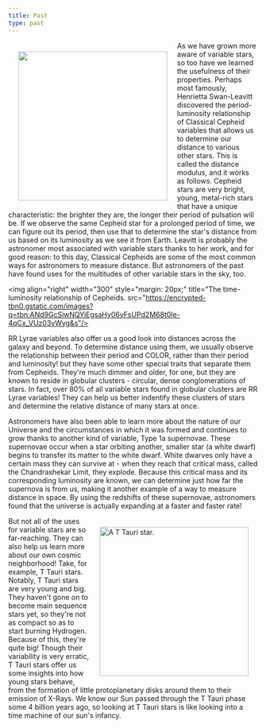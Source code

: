 ```yaml
---
title: Past
type: past
---
```


<img align="left" width="300" style="margin: 20px;" src="https://cdn.britannica.com/26/126226-050-9ED958C9/Cepheid-variables-Hubble-Space-Telescope.jpg" />

As we have grown more aware of variable stars, so too have we learned the usefulness of their properties. Perhaps most famously, Henrietta Swan-Leavitt discovered the period-luminosity relationship of Classical Cepheid variables that allows us to determine our distance to various other stars. This is called the distance modulus, and it works as follows. Cepheid stars are very bright, young, metal-rich stars that have a unique characteristic: the brighter they are, the longer their period of pulsation will be. If we observe the same Cepheid star for a prolonged period of time, we can figure out its period, then use that to determine the star's distance from us based on its luminosity as we see it from Earth. Leavitt is probably the astronomer most associated with variable stars thanks to her work, and for good reason: to this day, Classical Cepheids are some of the most common ways for astronomers to measure distance. But astronomers of the past have found uses for the multitudes of other variable stars in the sky, too.

<img align="right" width="300" style="margin: 20px;" title="The time-luminosity relationship of Cepheids. src="https://encrypted-tbn0.gstatic.com/images?q=tbn:ANd9GcSiwNQYiEgsaHy06yFsUPd2M68t0le-4qCx_VUz03vWyg&s"/>

RR Lyrae variables also offer us a good look into distances across the galaxy and beyond. To determine distance using them, we usually observe the relationship between their period and COLOR, rather than their period and luminosity! but they have some other special traits that separate them from Cepheids. They're much dimmer and older, for one, but they are known to reside in globular clusters - circular, dense conglomerations of stars. In fact, over 80% of all variable stars found in globular clusters are RR Lyrae variables! They can help us better indentify these clusters of stars and determine the relative distance of many stars at once.

Astronomers have also been able to learn more about the nature of our Universe and the circumstances in which it was formed and continues to grow thanks to another kind of variable, Type 1a supernovae. These supernovae occur when a star orbiting another, smaller star (a white dwarf) begins to transfer its matter to the white dwarf. White dwarves only have a certain mass they can survive at - when they reach that critical mass, called the Chandrashekar Limit, they explode. Because this critical mass and its corresponding luminosity are known, we can determine just how far the supernova is from us, making it another example of a way to measure distance in space. By using the redshifts of these supernovae, astronomers found that the universe is actually expanding at a faster and faster rate!

<img align="right" width="300" style="margin: 20px;" src="https://scx1.b-cdn.net/csz/news/800a/2016/575e822d54054.jpg" title="A T Tauri star."/>

But not all of the uses for variable stars are so far-reaching. They can also help us learn more about our own cosmic neighborhood! Take, for example, T Tauri stars. Notably, T Tauri stars are very young and big. They haven't gone on to become main sequence stars yet, so they're not as compact so as to start burning Hydrogen. Because of this, they're quite big! Though their variability is very erratic, T Tauri stars offer us some insights into how young stars behave, from the formation of little protoplanetary disks around them to their emission of X-Rays. We know our Sun passed through the T Tauri phase some 4 billion years ago, so looking at T Tauri stars is like looking into a time machine of our sun's infancy.